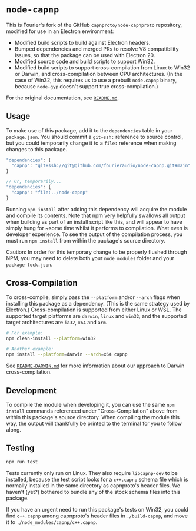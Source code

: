 # `node-capnp`

This is Fourier's fork of the GitHub `capnproto/node-capnproto` repository, modified for use in an
Electron environment:

* Modified build scripts to build against Electron headers.
* Bumped dependencies and merged PRs to resolve V8 compatibility issues, so that the package can
  be used with Electron 20.
* Modified source code and build scripts to support Win32.
* Modified build scripts to support cross-compilation from Linux to Win32 or Darwin, and
  cross-compilation between CPU architectures. (In the case of Win32, this requires us to use a
  prebuilt `node.capnp` binary, because `node-gyp` doesn't support true cross-compilation.)

For the original documentation, see [`README.md`](README.md).

## Usage

To make use of this package, add it to the `dependencies` table in your `package.json`. You should
commit a `git+ssh:` reference to source control, but you could temporarily change it to a `file:`
reference when making changes to this package.

```js
"dependencies": {
  "capnp": "git+ssh://git@github.com/fourieraudio/node-capnp.git#main"
}

// Or, temporarily...
"dependencies": {
  "capnp": "file:../node-capnp"
}
```

Running `npm install` after adding this dependency will acquire the module and compile its contents.
Note that npm very helpfully swallows all output when building as part of an install script like
this, and will appear to have simply hung for ~some time whilst it performs to compilation. What
even is developer experience. To see the output of the compilation process, you must run
`npm install` from within the package's source directory.

Caution: In order for this temporary change to be properly flushed through NPM, you may need to
delete both your `node_modules` folder and your `package-lock.json`.

## Cross-Compilation

To cross-compile, simply pass the `--platform` and/or `--arch` flags when installing this package as
a dependency. (This is the same strategy used by Electron.) Cross-compilation is supported from
either Linux or WSL. The supported target platforms are `darwin`, `linux` and `win32`, and the
supported target architectures are `ia32`, `x64` and `arm`.

```bash
# For example:
npm clean-install --platform=win32

# Another example:
npm install --platform=darwin --arch=x64 capnp
```

See [`README-DARWIN.md`](README-DARWIN.md) for more information about our approach to Darwin
cross-compilation.

## Development

To compile the module when developing it, you can use the same `npm install` commands referenced
under "Cross-Compilation" above from within this package's source directory. When compiling the
module this way, the output will thankfully be printed to the terminal for you to follow along.

## Testing

```bash
npm run test
```

Tests currently only run on Linux. They also require `libcapnp-dev` to be installed, because the
test script looks for a `c++.capnp` schema file which is normally installed in the same directory as
capnproto's header files. We haven't (yet?) bothered to bundle any of the stock schema files into
this package.

If you have an urgent need to run this package's tests on Win32, you could find `c++.capnp` among
capnproto's header files in `./build-capnp`, and move it to `./node_modules/capnp/c++.capnp`.
